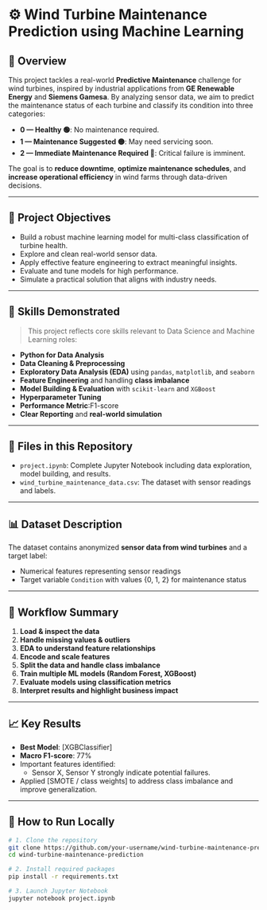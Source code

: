 # ⚙️ Wind Turbine Maintenance Prediction using Machine Learning

## 🚀 Overview

This project tackles a real-world **Predictive Maintenance** challenge for wind turbines, inspired by industrial applications from **GE Renewable Energy** and **Siemens Gamesa**. By analyzing sensor data, we aim to predict the maintenance status of each turbine and classify its condition into three categories:

- **0 — Healthy 🟢**: No maintenance required.  
- **1 — Maintenance Suggested 🟡**: May need servicing soon.  
- **2 — Immediate Maintenance Required 🔴**: Critical failure is imminent.

The goal is to **reduce downtime**, **optimize maintenance schedules**, and **increase operational efficiency** in wind farms through data-driven decisions.

---

## 🎯 Project Objectives

- Build a robust machine learning model for multi-class classification of turbine health.
- Explore and clean real-world sensor data.
- Apply effective feature engineering to extract meaningful insights.
- Evaluate and tune models for high performance.
- Simulate a practical solution that aligns with industry needs.

---

## 🧠 Skills Demonstrated

> This project reflects core skills relevant to Data Science and Machine Learning roles:

- **Python for Data Analysis**
- **Data Cleaning & Preprocessing**
- **Exploratory Data Analysis (EDA)** using `pandas`, `matplotlib`, and `seaborn`
- **Feature Engineering** and handling **class imbalance**
- **Model Building & Evaluation** with `scikit-learn` and `XGBoost`
- **Hyperparameter Tuning**
- **Performance Metric**:F1-score
- **Clear Reporting** and **real-world simulation**

---

## 📁 Files in this Repository

- `project.ipynb`: Complete Jupyter Notebook including data exploration, model building, and results.
- `wind_turbine_maintenance_data.csv`: The dataset with sensor readings and labels.

---

## 📊 Dataset Description

The dataset contains anonymized **sensor data from wind turbines** and a target label:

- Numerical features representing sensor readings
- Target variable `Condition` with values {0, 1, 2} for maintenance status

---

## 🔄 Workflow Summary

1. **Load & inspect the data**
2. **Handle missing values & outliers**
3. **EDA to understand feature relationships**
4. **Encode and scale features**
5. **Split the data and handle class imbalance**
6. **Train multiple ML models (Random Forest, XGBoost)**
7. **Evaluate models using classification metrics**
8. **Interpret results and highlight business impact**

---

## 📈 Key Results

- **Best Model**: [XGBClassifier]
- **Macro F1-score**: 77%
- Important features identified:
  - Sensor X, Sensor Y strongly indicate potential failures.
- Applied [SMOTE / class weights] to address class imbalance and improve generalization.

---

## 🧪 How to Run Locally

```bash
# 1. Clone the repository
git clone https://github.com/your-username/wind-turbine-maintenance-prediction.git
cd wind-turbine-maintenance-prediction

# 2. Install required packages
pip install -r requirements.txt

# 3. Launch Jupyter Notebook
jupyter notebook project.ipynb
